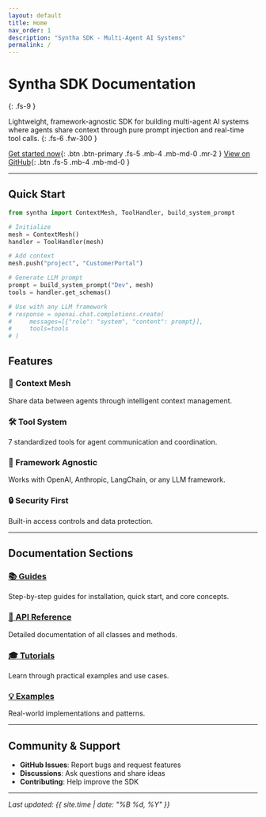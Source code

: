 ```yaml
---
layout: default
title: Home
nav_order: 1
description: "Syntha SDK - Multi-Agent AI Systems"
permalink: /
---
```


# Syntha SDK Documentation

{: .fs-9 }

Lightweight, framework-agnostic SDK for building multi-agent AI systems where agents share context through pure prompt injection and real-time tool calls.
{: .fs-6 .fw-300 }

[Get started now](guides/quick-start){: .btn .btn-primary .fs-5 .mb-4 .mb-md-0 .mr-2 } [View on GitHub](https://github.com/yourusername/syntha_v2){: .btn .fs-5 .mb-4 .mb-md-0 }

---

## Quick Start

```python
from syntha import ContextMesh, ToolHandler, build_system_prompt

# Initialize
mesh = ContextMesh()
handler = ToolHandler(mesh)

# Add context
mesh.push("project", "CustomerPortal")

# Generate LLM prompt
prompt = build_system_prompt("Dev", mesh)
tools = handler.get_schemas()

# Use with any LLM framework
# response = openai.chat.completions.create(
#     messages=[{"role": "system", "content": prompt}],
#     tools=tools
# )
```

## Features

### 🧠 Context Mesh

Share data between agents through intelligent context management.

### 🛠️ Tool System

7 standardized tools for agent communication and coordination.

### 🚀 Framework Agnostic

Works with OpenAI, Anthropic, LangChain, or any LLM framework.

### 🔒 Security First

Built-in access controls and data protection.

---

## Documentation Sections

### [📚 Guides](guides/)

Step-by-step guides for installation, quick start, and core concepts.

### [🔧 API Reference](api/)

Detailed documentation of all classes and methods.

### [🎓 Tutorials](tutorials/)

Learn through practical examples and use cases.

### [💡 Examples](examples/)

Real-world implementations and patterns.

---

## Community & Support

- **GitHub Issues**: Report bugs and request features
- **Discussions**: Ask questions and share ideas
- **Contributing**: Help improve the SDK

---

_Last updated: {{ site.time | date: "%B %d, %Y" }}_
